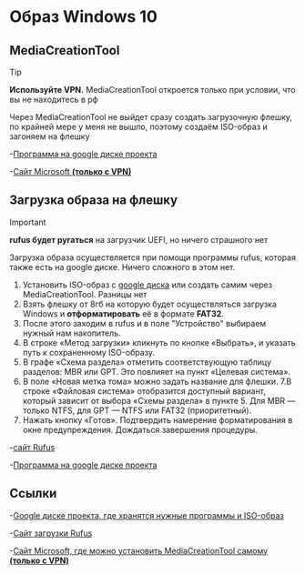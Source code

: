 # Образ Windows 10

## MediaCreationTool
> [!TIP]
> **Используйте VPN.** MediaCreationTool откроется только при условии, что вы не находитесь в рф

Через MediaCreationTool не выйдет сразу создать загрузочную флешку, по крайней мере у меня не вышло, поэтому создаём ISO-образ и загоняем на флешку

-[Программа на google диске проекта](https://drive.google.com/drive/folders/1bjeIDKUrnl0hw7dgoK7dIvRZ43yTh653?usp=sharing)

-[Сайт Microsoft **(только с VPN)**](https://download.microsoft.com/download/9/e/a/9eac306f-d134-4609-9c58-35d1638c2363/MediaCreationTool_22H2.exe)

## Загрузка образа на флешку
>[!IMPORTANT]
>**rufus будет ругаться** на загрузчик UEFI, но ничего страшного нет

Загрузка образа осуществляется при помощи программы rufus, которая также есть на google диске. Ничего сложного в этом нет.
1. Установить ISO-образ c [google диска](https://drive.google.com/drive/folders/1bjeIDKUrnl0hw7dgoK7dIvRZ43yTh653?usp=sharing) или создать самим через MediaCreationTool. Разницы нет
2. Взять флешку от 8гб на которую будет осуществляться загрузка Windows и **отформатировать** её в формате **FAT32**. 
3. После этого заходим в rufus и в поле "Устройство" выбираем нужный нам накопитель. 
4. В строке «Метод загрузки» кликнуть по кнопке «Выбрать», и указать путь к сохраненному ISO-образу.
5. В графе «Схема раздела» отметить соответствующую таблицу разделов: MBR или GPT. Это повлияет на пункт «Целевая система».
6. В поле «Новая метка тома» можно задать название для флешки.
7.В строке «Файловая система» отобразится доступный вариант, который зависит от выбора «Схемы раздела» в пункте 5. Для MBR — только NTFS, для GPT — NTFS или FAT32 (приоритетный).
8. Нажать кнопку «Готов». Подтвердить намерение форматирования в окне предупреждения. Дождаться завершения процедуры.

-[сайт Rufus](https://rufus.ie/downloads/)

-[Программа на google диске проекта](https://drive.google.com/drive/folders/1bjeIDKUrnl0hw7dgoK7dIvRZ43yTh653?usp=sharing)

 ## Ссылки

-[Google диске проекта, где хранятся нужные программы и ISO-образ](https://drive.google.com/drive/folders/1bjeIDKUrnl0hw7dgoK7dIvRZ43yTh653?usp=sharing)

-[Сайт загрузки Rufus](https://rufus.ie/downloads/)

-[Сайт Microsoft, где можно установить MediaCreationTool самому **(только с VPN)**](https://download.microsoft.com/download/9/e/a/9eac306f-d134-4609-9c58-35d1638c2363/MediaCreationTool_22H2.exe)
